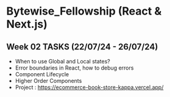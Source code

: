 # Bytewise_Fellowship (React & Next.js)
## Week 02 TASKS (22/07/24 - 26/07/24)

- When to use Global and Local states?
- Error boundaries in React, how to debug errors
- Component Lifecycle
- Higher Order Components
- Project : https://ecommerce-book-store-kappa.vercel.app/



